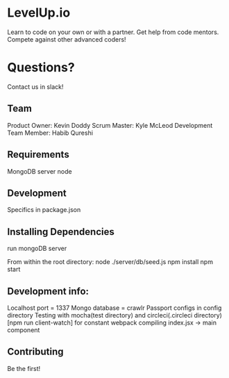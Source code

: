 LevelUp.io
=======
Learn to code on your own or with a partner.  Get help from code mentors.  Compete against other advanced coders!

Questions?
==========
Contact us in slack!

Team
-----
Product Owner: Kevin Doddy
Scrum Master: Kyle McLeod
Development Team Member: Habib Qureshi

Requirements
-------------
MongoDB server
node

Development
------------
Specifics in package.json

Installing Dependencies
------------------------
run mongoDB server

From within the root directory:
node ./server/db/seed.js
npm install
npm start

Development info:
------------------
Localhost port = 1337
Mongo database = crawlr
Passport configs in config directory
Testing with mocha(test directory) and circleci(.circleci directory)
[npm run client-watch] for constant webpack compiling
index.jsx -> main component

Contributing
-------------
Be the first!
